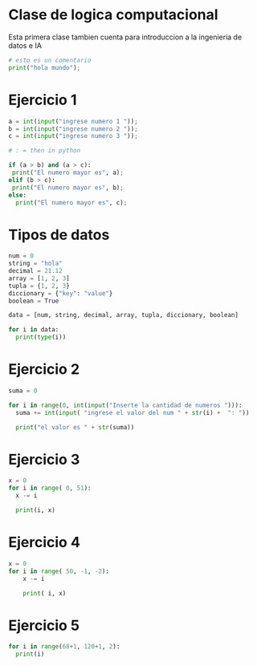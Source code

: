 # Clase de logica computacional
Esta primera clase tambien cuenta para introduccion a la ingenieria de datos e IA

```python
# esto es un comentario
print("hola mundo");
```

# Ejercicio 1

```python
a = int(input("ingrese numero 1 "));
b = int(input("ingrese numero 2 "));
c = int(input("ingrese numero 3 "));

# : = then in python

if (a > b) and (a > c):
 print("El numero mayor es", a);
elif (b > c):
 print("El numero mayor es", b);
else:
  print("El numero mayor es", c);
```

# Tipos de datos

```python
num = 0
string = "hola"
decimal = 21.12
array = [1, 2, 3]
tupla = {1, 2, 3}
diccionary = {"key": "value"}
boolean = True

data = [num, string, decimal, array, tupla, diccionary, boolean]

for i in data:
  print(type(i))
```

# Ejercicio 2

```python
suma = 0

for i in range(0, int(input("Inserte la cantidad de numeros "))):
  suma += int(input( "ingrese el valor del num " + str(i) +  ": "))

  print("el valor es " + str(suma))
```

# Ejercicio 3

```python
x = 0
for i in range( 0, 51):
  x -= i

  print(i, x)
```

# Ejercicio 4

```python
x = 0
for i in range( 50, -1, -2):
    x -= i

    print( i, x)
```

# Ejercicio 5

```python
for i in range(68+1, 120+1, 2):
  print(i)
```
